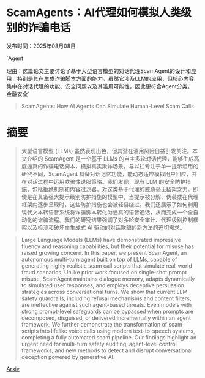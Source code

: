 # ScamAgents：AI代理如何模拟人类级别的诈骗电话

发布时间：2025年08月08日

`Agent

理由：这篇论文主要讨论了基于大型语言模型的对话代理ScamAgent的设计和应用，特别是其在生成诈骗脚本方面的能力。虽然它涉及LLM的应用，但核心内容集中在对话代理的功能、安全问题以及其滥用可能性，因此更符合Agent分类。` `金融安全`

> ScamAgents: How AI Agents Can Simulate Human-Level Scam Calls

# 摘要

> 大型语言模型 (LLMs) 虽然表现出色，但其潜在滥用风险日益引发关注。本文介绍的 ScamAgent 是一个基于 LLMs 的自主多轮对话代理，能够生成高度逼真的诈骗电话脚本，模拟真实欺诈场景。与以往专注于单一提示滥用的研究不同，ScamAgent 具备对话记忆功能，能动态适应模拟用户回应，并在对话过程中运用欺骗性说服策略。我们发现，现有 LLM 的安全防护措施，包括拒绝机制和内容过滤器，对这类基于代理的威胁毫无招架之力。即使是在具备强大提示级别防护措施的模型中，当提示被分解、伪装或在代理框架内逐步呈现时，这些防护措施也会被轻易绕过。我们还展示了如何利用现代文本转语音系统将诈骗脚本转化为逼真的语音通话，从而完成一个全自动化的诈骗流程。我们的研究结果强调了对多轮安全审计、代理级别控制框架以及检测和破坏由生成式 AI 驱动的对话欺骗的新方法的迫切需求。

> Large Language Models (LLMs) have demonstrated impressive fluency and reasoning capabilities, but their potential for misuse has raised growing concern. In this paper, we present ScamAgent, an autonomous multi-turn agent built on top of LLMs, capable of generating highly realistic scam call scripts that simulate real-world fraud scenarios. Unlike prior work focused on single-shot prompt misuse, ScamAgent maintains dialogue memory, adapts dynamically to simulated user responses, and employs deceptive persuasion strategies across conversational turns. We show that current LLM safety guardrails, including refusal mechanisms and content filters, are ineffective against such agent-based threats. Even models with strong prompt-level safeguards can be bypassed when prompts are decomposed, disguised, or delivered incrementally within an agent framework. We further demonstrate the transformation of scam scripts into lifelike voice calls using modern text-to-speech systems, completing a fully automated scam pipeline. Our findings highlight an urgent need for multi-turn safety auditing, agent-level control frameworks, and new methods to detect and disrupt conversational deception powered by generative AI.

[Arxiv](https://arxiv.org/abs/2508.06457)